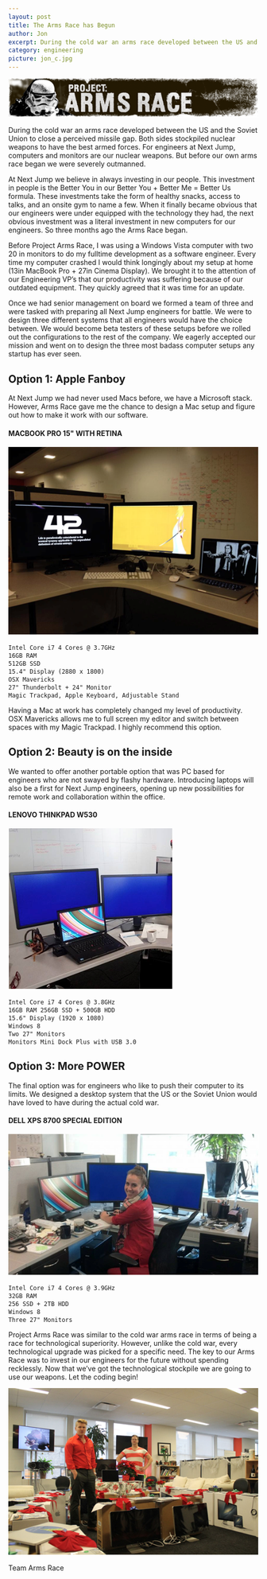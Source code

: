 ```yaml
---
layout: post
title: The Arms Race has Begun
author: Jon
excerpt: During the cold war an arms race developed between the US and the Soviet Union to close a perceived missile gap. Both sides stockpiled nuclear weapons to have the best armed forces. For engineers at Next Jump, computers and monitors are our nuclear weapons. But before our own arms race began we were severely outmanned.
category: engineering
picture: jon_c.jpg
---
```


![Project Arms Race](/images/armsrace_banner.png)

During the cold war an arms race developed between the US and the Soviet Union to close a perceived missile gap. Both sides stockpiled nuclear weapons to have the best armed forces. For engineers at Next Jump, computers and monitors are our nuclear weapons. But before our own arms race began we were severely outmanned.

At Next Jump we believe in always investing in our people. This investment in people is the Better You in our Better You + Better Me = Better Us formula. These investments take the form of healthy snacks, access to talks, and an onsite gym to name a few. When it finally became obvious that our engineers were under equipped with the technology they had, the next obvious investment was a literal investment in new computers for our engineers. So three months ago the Arms Race began. 

Before Project Arms Race, I was using a Windows Vista computer with two 20 in monitors to do my fulltime development as a software engineer. Every time my computer crashed I would think longingly about my setup at home (13in MacBook Pro + 27in Cinema Display). We brought it to the attention of our Engineering VP’s that our productivity was suffering because of our outdated equipment. They quickly agreed that it was time for an update.

Once we had senior management on board we formed a team of three and were tasked with preparing all Next Jump engineers for battle. We were to design three different systems that all engineers would have the choice between. We would become beta testers of these setups before we rolled out the configurations to the rest of the company. We eagerly accepted our mission and went on to design the three most badass computer setups any startup has ever seen. 

## Option 1: Apple Fanboy

At Next Jump we had never used Macs before, we have a Microsoft stack. However, Arms Race gave me the chance to design a Mac setup and figure out how to make it work with our software. 

#### MACBOOK PRO 15" WITH RETINA 

![Project Arms Race](/images/armsrace_macbook.png)

    Intel Core i7 4 Cores @ 3.7GHz 
    16GB RAM 
    512GB SSD 
    15.4" Display (2880 x 1800)
    OSX Mavericks 
    27" Thunderbolt + 24" Monitor 
    Magic Trackpad, Apple Keyboard, Adjustable Stand

Having a Mac at work has completely changed my level of productivity. OSX Mavericks allows me to full screen my editor and switch between spaces with my Magic Trackpad. I highly recommend this option. 

## Option 2: Beauty is on the inside

We wanted to offer another portable option that was PC based for engineers who are not swayed by flashy hardware. Introducing laptops will also be a first for Next Jump engineers, opening up new possibilities for remote work and collaboration within the office. 

#### LENOVO THINKPAD W530 

![Project Arms Race](/images/armsrace_lenovo.png)

    Intel Core i7 4 Cores @ 3.8GHz 
    16GB RAM 256GB SSD + 500GB HDD 
    15.6" Display (1920 x 1080) 
    Windows 8 
    Two 27" Monitors 
    Monitors Mini Dock Plus with USB 3.0

## Option 3: More POWER

The final option was for engineers who like to push their computer to its limits. We designed a desktop system that the US or the Soviet Union would have loved to have during the actual cold war. 

#### DELL XPS 8700 SPECIAL EDITION 

![Project Arms Race](/images/armsrace_dell.png)

    Intel Core i7 4 Cores @ 3.9GHz 
    32GB RAM 
    256 SSD + 2TB HDD 
    Windows 8 
    Three 27" Monitors 

Project Arms Race was similar to the cold war arms race in terms of being a race for technological superiority. However, unlike the cold war, every technological upgrade was picked for a specific need. The key to our Arms Race was to invest in our engineers for the future without spending recklessly. Now that we’ve got the technological stockpile we are going to use our weapons. Let the coding begin!

![Project Arms Race](/images/armsrace_rollout.png)

Team Arms Race

      

